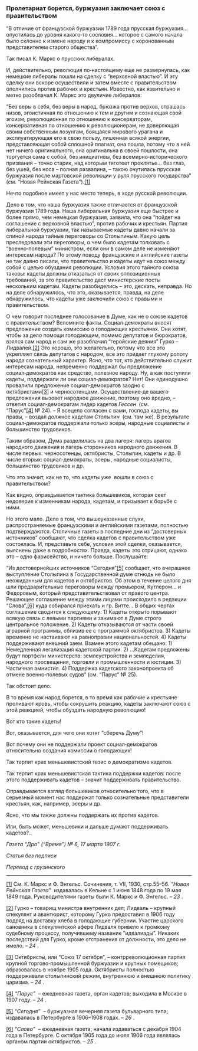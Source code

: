 ### Пролетариат борется, буржуазия заключает союз с правительством

“В отличие от французской буржуазии 1789 года прусская буржуазия… опустилась до уровня какого‑то сословия… которое с самого начала было склонно к измене народу и к компромиссу с коронованным представителем старого общества”.

Так писал К. Маркс о прусских либералах.

И, действительно, революция по‑настоящему еще не развернулась, как немецкие либералы пошли на сделку с “верховной властью”. И эту сделку они вскоре осуществили и затем вместе с правительством ополчились против рабочих и крестьян. Известно, как язвительно и метко разоблачал К. Маркс это двуличие либералов:

“Без веры в себя, без веры в народ, брюзжа против верхов, страшась низов, эгоистичная по отношению к тем и другим и сознающая свой эгоизм, революционная по отношению к консерваторам, консервативная по отношению к революционерам, не доверяющая своим собственным лозунгам, боящаяся мирового урагана и эксплуатирующая его в свою пользу, лишенная всякой энергии, представляющая собой сплошной плагиат, она пошла, потому что в ней нет ничего оригинального, она оригинальна в своей пошлости, она торгуется сама с собой, без инициативы, без всемирно‑исторического призвания – точно старик, над которым тяготеет проклятье… без глаз, без ушей, без носа – полная развалина, – такою очутилась прусская буржуазия после мартовской революции у руля прусского государства” (см. “Новая Рейнская Газета”).[[1]](#_ftn1)

Нечто подобное имеет у нас место теперь, в ходе русской революции.

Дело в том, что наша буржуазия также отличается от французской буржуазии 1789 года. Наша либеральная буржуазия еще быстрее и более прямо, чем немецкая буржуазия, заявила, что она “пойдет на соглашение с верховной властью”, против рабочих и крестьян. Партия либеральной буржуазии, так называемые кадеты давно начали за спиной народа тайные переговоры со Столыпиным. Какую цель преследовали эти переговоры, о чем было кадетам толковать с “военно‑полевым” министром, если они в самом деле не изменяют интересам народа? По этому поводу французские и английские газеты не так давно писали, что правительство и кадеты идут на союз между собой с целью обуздания революции. Условия этого тайного союза таковы: кадеты должны отказаться от своих оппозиционных требований, за это правительство даст министерские посты нескольким кадетам. Кадеты разобиделись – это, дескать, неправда. Но на деле обнаружилось, что это, оказывается, правда, на деле обнаружилось, что кадеты уже заключили союз с правыми и правительством.

О чем говорит последнее голосование в Думе, как не о союзе кадетов с правительством? Вспомните факты. Социал‑демократы вносят предложение создать комиссию о голодающих крестьянах. Они хотят, чтобы за дело помощи голодающим, помимо депутатов и бюрократов, взялся сам народ и сам же разоблачил “геройские деяния” Гурко – Лидвалей.[[2]](#_ftn2) Это хорошо, это желательно, потому что все это укрепляет связь депутатов с народом, все это придает глухому ропоту народа сознательный характер. Ясно, что тот, кто действительно служит интересам народа, непременно поддержал бы предложение социал‑демократов как средство, полезное народу. Ну, а как поступили кадеты, поддержали ли они социал‑демократов? Нет! Они единодушно провалили предложение социал‑демократов заодно с октябристами[[3]](#_ftn3) и черносотенцами. Осуществление‑де вашего предложения вызовет народное движение, поэтому оно вредно, – ответил социал‑демократам лидер кадетов _Гессен_  (см. “Парус”[[4]](#_ftn4) № 24). – Я всецело согласен с вами, господа кадеты, вы правы, – воздал должное кадетам _Столыпин_  (см. там же). В результате социал‑демократов поддержали только эсеры, народные социалисты и большинство трудовиков.

Таким образом, Дума разделилась на два лагеря: лагерь врагов народного движения и лагерь сторонников народного движения. В числе первых: черносотенцы, октябристы, Столыпин, кадеты и др. В числе вторых: социал‑демократы, эсеры, народные социалисты, большинство трудовиков и др.

Что это значит, как не то, что кадеты _уже_  вошли в союз с правительством?

Как видно, оправдывается тактика большевиков, которая сеет недоверие к изменникам народа, кадетам, и призывает к борьбе с ними.

Но этого мало. Дело в том, что вышеуказанные слухи, распространяемые французскими и английскими газетами, полностью подтверждаются. Столичные газеты в последние дни из “достоверных источников” сообщают, что сделка кадетов с правительством уже состоялась. И, представьте себе, условия этой сделки, оказывается, выяснены даже в подробностях. Правда, кадеты это отрицают, однако это – одно фарисейство, и ничего больше. Послушайте:

“Из достовернейших источников “Сегодня”[[5]](#_ftn5) сообщает, что вчерашнее выступление Столыпина в Государственной думе отнюдь не было неожиданным для кадетов и октябристов. Об этом в течение целого дня шли предварительные переговоры между премьером, Кутлером… и Федоровым, который представительствовал от правого центра. Решающее соглашение между этими лицами происходило в редакции “Слова”,[[6]](#_ftn6) куда собирался приехать и гр. Витте… В общих чертах соглашение сводится к следующему: 1) Кадеты открыто порывают всякую связь с левыми партиями и занимают в Думе строго центральное положение. 2) Кадеты отказываются от части своей аграрной программы, сблизив ее с программой октябристов. 3) Кадеты временно не настаивают на равноправии национальностей. 4) Кадеты поддерживают внешний заем. Взамен этого кадетам обещано: 1) Немедленная легализация кадетской партии. 2) …Кадетам предложены будут портфели министерств: землеустройства и земледелия, народного просвещения, торговли и промышленности и юстиции. 3) Частичная амнистия. 4) Поддержка кадетского законопроекта об отмене военно‑полевых судов” (см. “Парус” № 25).

Так обстоит дело.

В то время как народ борется, в то время как рабочие и крестьяне проливают кровь, чтобы сокрушить реакцию, кадеты заключают союз с этой реакцией, чтобы обуздать народную революцию!

Вот кто такие кадеты!

Вот, оказывается, для чего они хотят “сберечь Думу”!

Вот почему они не поддержали проект социал‑демократов относительно создания комиссии о голодающих!

Так терпит крах меньшевистский тезис о демократизме кадетов.

Так терпит крах меньшевистская тактика поддержки кадетов: после этого поддерживать кадетов – значит поддерживать правительство.

Оправдывается взгляд большевиков относительно того, что в серьезный момент нас поддержат только сознательные представители крестьян, как, например, эсеры и др.

Ясно, что мы также должны поддержать их против кадетов.

Или, быть может, меньшевики и дальше думают поддерживать кадетов?..

_Газета “Дро” (“Время”) №_ _6, 17 марта 1907_ _г._

_Статья без подписи_

_Перевод с грузинского_

  

---

[[1]](#_ftnref1) См. К. Маркс и Ф. Энгельс. Сочинения, т. VII, 1930, стр.55–56. _“Новая Рейнская Газета”_  издавалась в Кельне с 1 июня 1848 года по 19 мая 1849 года. Руководителями газеты были К. Маркс и Ф. Энгельс. – _23_ .

[[2]](#_ftnref2) Гурко – товарищ министра внутренних дел; Лидваль – крупный спекулянт и авантюрист, которому Гурко предоставил в 1906 году подряд на доставку хлеба в голодающие губернии. Участие царского сановника в спекулянтской афере Лидваля привело к громкому судебному процессу, получившему название ”идвалиады”. Никаких последствий для Гурко, кроме отстранения от должности, это дело не имело. – _24_ .

[[3]](#_ftnref3) Октябристы, или “Союз 17 октября”, – контрреволюционная партия крупной торгово‑промышленной буржуазии и крупных помещиков; образовалась в ноябре 1905 года. Октябристы полностью поддерживали столыпинский режим, внутреннюю и внешнюю политику царизма. – _24_ .

[[4]](#_ftnref4) _“Парус”_  – ежедневная газета, орган кадетов; выходила в Москве в 1907 году. – _24_ .

[[5]](#_ftnref5) _“Сегодня”_  – буржуазная вечерняя газета бульварного типа; издавалась в Петербурге в 1906–1908 годах. – _26_ .

[[6]](#_ftnref6) _“Слово”_  – ежедневная газета; начала издаваться с декабря 1904 года в Петербурге. С октября 1905 года до июля 1906 года являлась органом партии октябристов. – _25_ .